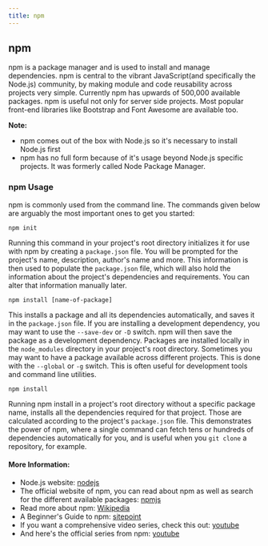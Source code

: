 ```yaml
---
title: npm
---
```

## npm

npm is a package manager and is used to install and manage dependencies.
npm is central to the vibrant JavaScript(and specifically the Node.js) community, by making module and code reusability across projects very simple.
Currently npm has upwards of 500,000 available packages.
npm is useful not only for server side projects. Most popular front-end libraries like Bootstrap and Font Awesome are available too.

**Note:** 
* npm comes out of the box with Node.js so it's necessary to install Node.js first
* npm has no full form because of it's usage beyond Node.js specific projects. It was formerly called Node Package Manager.

### npm Usage

npm is commonly used from the command line. The commands given below are arguably the most important ones to get you started:
```
npm init
```
Running this command in your project's root directory initializes it for use with npm by creating a `package.json` file. You will be prompted for the project's name, description, author's name and more. This information is then used to populate the `package.json` file, which will also hold the information about the project's dependencies and requirements. You can alter that information manually later.
```
npm install [name-of-package]
```
This installs a package and all its dependencies automatically, and saves it in the `package.json` file. If you are installing a development dependency, you may want to use the `--save-dev` or `-D` switch. npm will then save the package as a development dependency.
Packages are installed locally in the `node_modules` directory in your project's root directory. Sometimes you may want to have a package available across different projects. This is done with the `--global` or `-g` switch. This is often useful for development tools and command line utilities.
```
npm install
```
Running npm install in a project's root directory without a specific package name, installs all the dependencies required for that project. Those are calculated according to the project's `package.json` file. This demonstrates the power of npm, where a single command can fetch tens or hundreds of dependencies automatically for you, and is useful when you `git clone` a repository, for example.

#### More Information:
* Node.js website: <a href='https://nodejs.org' target='_blank' rel='nofollow'>nodejs</a>
* The official website of npm, you can read about npm as well as search for the different available packages: <a href='https://www.npmjs.com' target='_blank' rel='nofollow'>npmjs</a>
* Read more about npm: <a href='https://en.wikipedia.org/wiki/Npm_(software)' target='_blank' rel='nofollow'>Wikipedia</a>
* A Beginner's Guide to npm: <a href='https://www.sitepoint.com/beginners-guide-node-package-manager/' target='_blank' rel='nofollow'>sitepoint</a>
* If you want a comprehensive video series, check this out: <a href='https://youtu.be/6fj0cpmMiVg' target='_blank' rel='nofollow'>youtube</a>
* And here's the official series from npm: <a href='https://youtu.be/pa4dc480Apo' target='_blank' rel='nofollow'>youtube</a>
